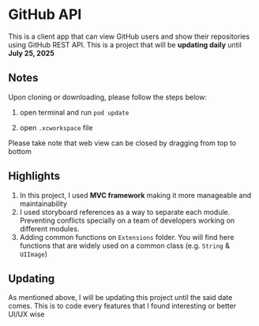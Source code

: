 
# GitHub API

This is a client app that can view GitHub users and show their repositories using GitHub REST API. This is a project that will be **updating daily** until **July 25, 2025**

## Notes

Upon cloning or downloading, please follow the steps below:

1. open terminal and run `pod update`

2. open `.xcworkspace` file

Please take note that web view can be closed by dragging from top to bottom

## Highlights

1. In this project, I used **MVC framework** making it more manageable and maintainability 
2. I used storyboard references as a way to separate each module. Preventing conflicts specially on a team of developers working on different modules. 
3. Adding common functions on `Extensions` folder. You will find here functions that are widely used on a common class (e.g. `String` & `UIImage`)

## Updating

As mentioned above, I will be updating this project until the said date comes. This is to code every features that I found interesting or better UI/UX wise
